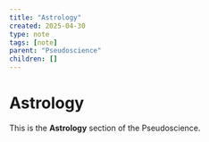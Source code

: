 ```yaml
---
title: "Astrology"
created: 2025-04-30
type: note
tags: [note]
parent: "Pseudoscience"
children: []
---
```


# Astrology

This is the **Astrology** section of the Pseudoscience.
